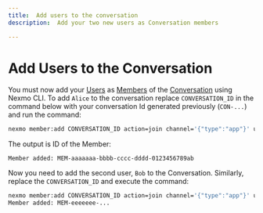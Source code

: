 ```yaml
---
title:  Add users to the conversation
description:  Add your two new users as Conversation members

---
```


Add Users to the Conversation
=============================

You must now add your [Users](/conversation/concepts/user) as [Members](/conversation/concepts/member) of the [Conversation](/conversation/concepts/conversation) using Nexmo CLI.
To add `Alice` to the conversation replace `CONVERSATION_ID` in the command below with your conversation Id generated previously (`CON-...`) and run the command:

```sh
nexmo member:add CONVERSATION_ID action=join channel='{"type":"app"}' user_name=Alice
```

The output is ID of the Member:
````
Member added: MEM-aaaaaaa-bbbb-cccc-dddd-0123456789ab
````
Now you need to add the second user, `Bob` to the Conversation. Similarly, replace the `CONVERSATION_ID` and execute the command:

```sh
nexmo member:add CONVERSATION_ID action=join channel='{"type":"app"}' user_name=Bob
Member added: MEM-eeeeeee-...
```

